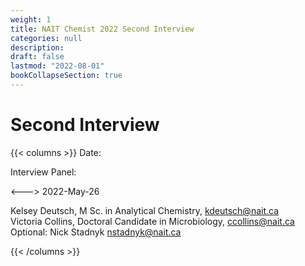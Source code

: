 ```yaml
---
weight: 1
title: NAIT Chemist 2022 Second Interview
categories: null
description: 
draft: false
lastmod: "2022-08-01"
bookCollapseSection: true
---
```



# Second Interview

{{< columns >}} <!-- begin columns block -->
Date:  

Interview Panel:   

<---> <!-- magic separator, between columns -->
2022-May-26  

Kelsey Deutsch, M Sc. in Analytical Chemistry, kdeutsch@nait.ca    
Victoria Collins,  Doctoral Candidate in Microbiology, ccollins@nait.ca  
Optional: Nick Stadnyk  nstadnyk@nait.ca  

{{< /columns >}}


## 
